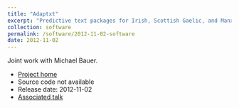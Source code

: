 ```yaml
---
title: "Adaptxt"
excerpt: "Predictive text packages for Irish, Scottish Gaelic, and Manx Gaelic on Android phones"
collection: software
permalink: /software/2012-11-02-software
date: 2012-11-02
---
```


Joint work with Michael Bauer.

* [Project home](https://www.adaptxt.com/)
* Source code not available
* Release date: 2012-11-02
* [Associated talk](/talks/2012-11-02-talk)
